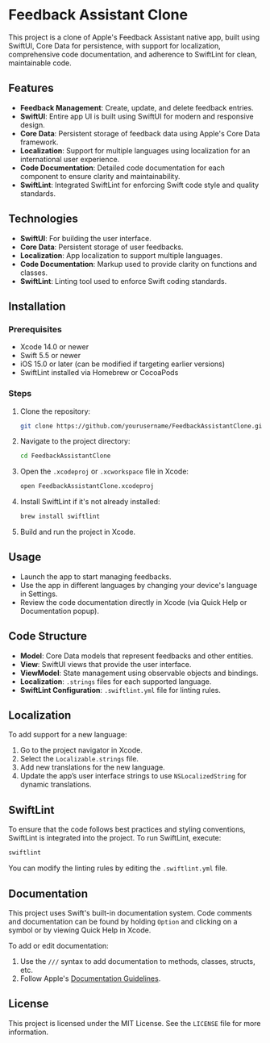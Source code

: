 # Feedback Assistant Clone

This project is a clone of Apple's Feedback Assistant native app, built using SwiftUI, Core Data for persistence, with support for localization, comprehensive code documentation, and adherence to SwiftLint for clean, maintainable code.

## Features

- **Feedback Management**: Create, update, and delete feedback entries.
- **SwiftUI**: Entire app UI is built using SwiftUI for modern and responsive design.
- **Core Data**: Persistent storage of feedback data using Apple's Core Data framework.
- **Localization**: Support for multiple languages using localization for an international user experience.
- **Code Documentation**: Detailed code documentation for each component to ensure clarity and maintainability.
- **SwiftLint**: Integrated SwiftLint for enforcing Swift code style and quality standards.

## Technologies

- **SwiftUI**: For building the user interface.
- **Core Data**: Persistent storage of user feedbacks.
- **Localization**: App localization to support multiple languages.
- **Code Documentation**: Markup used to provide clarity on functions and classes.
- **SwiftLint**: Linting tool used to enforce Swift coding standards.

## Installation

### Prerequisites
- Xcode 14.0 or newer
- Swift 5.5 or newer
- iOS 15.0 or later (can be modified if targeting earlier versions)
- SwiftLint installed via Homebrew or CocoaPods

### Steps
1. Clone the repository:
   ```bash
   git clone https://github.com/yourusername/FeedbackAssistantClone.git
   ```
2. Navigate to the project directory:
   ```bash
   cd FeedbackAssistantClone
   ```
3. Open the `.xcodeproj` or `.xcworkspace` file in Xcode:
   ```bash
   open FeedbackAssistantClone.xcodeproj
   ```
4. Install SwiftLint if it's not already installed:
   ```bash
   brew install swiftlint
   ```
5. Build and run the project in Xcode.

## Usage

- Launch the app to start managing feedbacks.
- Use the app in different languages by changing your device's language in Settings.
- Review the code documentation directly in Xcode (via Quick Help or Documentation popup).

## Code Structure

- **Model**: Core Data models that represent feedbacks and other entities.
- **View**: SwiftUI views that provide the user interface.
- **ViewModel**: State management using observable objects and bindings.
- **Localization**: `.strings` files for each supported language.
- **SwiftLint Configuration**: `.swiftlint.yml` file for linting rules.

## Localization

To add support for a new language:
1. Go to the project navigator in Xcode.
2. Select the `Localizable.strings` file.
3. Add new translations for the new language.
4. Update the app’s user interface strings to use `NSLocalizedString` for dynamic translations.

## SwiftLint

To ensure that the code follows best practices and styling conventions, SwiftLint is integrated into the project. To run SwiftLint, execute:
```bash
swiftlint
```

You can modify the linting rules by editing the `.swiftlint.yml` file.

## Documentation

This project uses Swift's built-in documentation system. Code comments and documentation can be found by holding `Option` and clicking on a symbol or by viewing Quick Help in Xcode.

To add or edit documentation:
1. Use the `///` syntax to add documentation to methods, classes, structs, etc.
2. Follow Apple's [Documentation Guidelines](https://developer.apple.com/library/archive/documentation/Xcode/Reference/xcode_markup_formatting_ref/index.html).

## License

This project is licensed under the MIT License. See the `LICENSE` file for more information.

